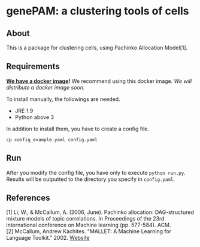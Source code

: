 # genePAM: a clustering tools of cells

## About
This is a package for clustering cells, using Pachinko Allocation Model[1].

## Requirements
**[We have a docker image](https://github.com/tarohi24/genePAM-docker)!** We recommend using this docker image.
*We will distribute a docker image soon.*

To install manually, the followings are needed.

* JRE 1.9
* Python above 3

In addition to install them, you have to create a config file.
```
cp config_example.yaml config.yaml
```

## Run
After you modify the config file, you have only to execute `python run.py`. Results will be outputted to the directory you specify in `config.yaml`.

## References
[1] Li, W., & McCallum, A. (2006, June). Pachinko allocation: DAG-structured mixture models of topic correlations. In Proceedings of the 23rd international conference on Machine learning (pp. 577-584). ACM.  
[2] McCallum, Andrew Kachites.  "MALLET: A Machine Learning for Language Toolkit." 2002. [Website](http://mallet.cs.umass.edu) 
